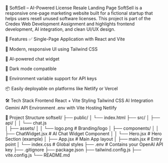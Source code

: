 🧠 SoftSell – AI-Powered License Resale Landing Page
SoftSell is a responsive one-page marketing website built for a fictional startup that helps users resell unused software licenses. This project is part of the Credex Web Development Assignment and highlights frontend development, AI integration, and clean UI/UX design.

🚀 Features
✅ Single-Page Application with React and Vite

🎨 Modern, responsive UI using Tailwind CSS

💬 AI-powered chat widget 

🌙 Dark mode compatible

🔐 Environment variable support for API keys

📦 Easily deployable on platforms like Netlify or Vercel

🛠 Tech Stack
Frontend	React + Vite
Styling	Tailwind CSS
AI Integration	Gemini API
Environment	.env with Vite
Hosting	Netlify

📁 Project Structure
softsell/
├── public/
│   └── index.html
├── src/
│   ├── api/
│   │   └── chat.js            
│   ├── assets/
│   │   └── logo.png           # Branding/logo
│   ├── components/
│   │   ├── ChatWidget.jsx     # AI Chat Widget Component
│   │   └── Hero.jsx           # Hero Section (example)
│   ├── App.jsx                # Main App layout
│   ├── main.jsx               # Entry point
│   └── index.css              # Global styles
├── .env                       # Contains your OpenAI API key
├── .gitignore
├── package.json
├── tailwind.config.js
├── vite.config.js
└── README.md

